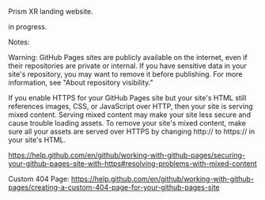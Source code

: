 Prism XR landing website.

in progress.

Notes:

Warning: GitHub Pages sites are publicly available on the internet, even if their repositories are private or internal. If you have sensitive data in your site's repository, you may want to remove it before publishing. For more information, see "About repository visibility."

If you enable HTTPS for your GitHub Pages site but your site's HTML still references images, CSS, or JavaScript over HTTP, then your site is serving mixed content. Serving mixed content may make your site less secure and cause trouble loading assets.
To remove your site's mixed content, make sure all your assets are served over HTTPS by changing http:// to https:// in your site's HTML.

https://help.github.com/en/github/working-with-github-pages/securing-your-github-pages-site-with-https#resolving-problems-with-mixed-content

Custom 404 Page:
https://help.github.com/en/github/working-with-github-pages/creating-a-custom-404-page-for-your-github-pages-site
